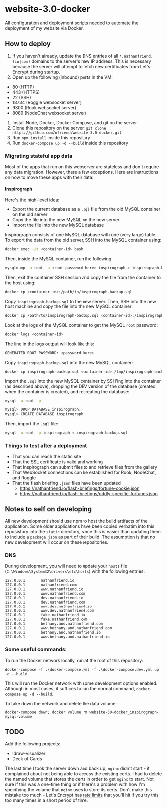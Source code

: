 # website-3.0-docker
All configuration and deployment scripts needed to automate the deployment of my website via Docker.

## How to deploy

1. If you haven't already, update the DNS entries of all `*.nathanfriend.(io|com)` domains to the server's new IP address.  This is necessary because the server will attempt to fetch new certificates from Let's Encrypt during startup.
1. Open up the following (inbound) ports in the VM:
  - 80 (HTTP)
  - 443 (HTTPS)
  - 22 (SSH)
  - 18734 (Roggle websocket server)
  - 9300 (Rook websocket server)
  - 8089 (NodeChat websocket server)

1. Install Node, Docker, Docker Compose, and git on the server
2. Clone this repository on the server: `git clone https://github.com/nfriend/website-3.0-docker.git`
3. Run `npm install` inside this repository
4. Run `docker-compose up -d --build` inside this repository

### Migrating stateful app data

Most of the apps that run on this webserver are stateless and don't require any data migration.  However, there a few exceptions.  Here are instructions on how to move these apps with their data:

#### Inspirograph

Here's the high-level idea:

- Export the current database as a `.sql` file from the old MySQL container on the old server
- Copy the file into the new MySQL on the new server
- Import the file into the new MySQL database

Inspirograph consists of one MySQL database with one (very large) table.  To export the data from the old server, SSH into the MySQL container using:

```bash
docker exec -it <container-id> bash
```

Then, inside the MySQL container, run the following:

```bash
mysqldump -u root -p <root password here> inspirograph > inspirograph-backup.sql
```

Then, exit the container SSH session and copy the file from the container to the host using:

```bash
docker cp <container-id>:/path/to/inspirograph-backup.sql
```

Copy `inspirograph-backup.sql` to the new server.  Then, SSH into the new host machine and copy the file into the new MySQL container:

```bash
docker cp /path/to/inspirograph-backup.sql <container-id>:/inspirograph-backup.sql
```

Look at the logs of the MySQL container to get the MySQL `root` password:

```bash
docker logs <container-id>
```

The line in the logs output will look like this:

```bash
GENERATED ROOT PASSWORD: <password here>
```

Copy `inspirograph-backup.sql` into the new MySQL container:

```bash
docker cp inspirograph-backup.sql <container-id>:/tmp/inspirograph-backup.sql
```

Import the `.sql` into the new MySQL container by SSH'ing into the container (as described above), dropping the DEV version of the database (created when the container is created), and recreating the database:

```bash
mysql -u root -p

mysql> DROP DATABASE inspirograph;
mysql> CREATE DATABASE inspirograph;
```

Then, import the `.sql` file:

```bash
mysql -u root -p inspirograph < inspirograph-backup.sql
```

### Things to test after a deployment

- That you can reach the static site
- That the SSL certificate is valid and working
- That Inspirograph can submit files to and retrieve files from the gallery
- That WebSocket connections can be established for Rook, NodeChat, and Roggle
- That the flash briefing `.json` files have been updated
  - https://nathanfriend.io/flash-briefings/fortune-cookie.json
  - https://nathanfriend.io/flash-briefings/oddly-specific-fortunes.json

## Notes to self on developing

All new development should use npm to host the build artifacts of the application.  Some older applications have been copied verbatim into this reposistory into the `static` directory, since this is easier than updating them to include a `package.json` as part of their build.  The assumption is that no new development will occur on these repositories.

### DNS

During development, you will need to update your `hosts` file (`C:\Windows\System32\drivers\etc\hosts`) with the following entries:

```
127.0.0.1		nathanfriend.io
127.0.0.1		nathanfriend.com
127.0.0.1		www.nathanfriend.io
127.0.0.1		www.nathanfriend.com
127.0.0.1		dev.nathanfriend.io
127.0.0.1		dev.nathanfriend.com
127.0.0.1		www.dev.nathanfriend.io
127.0.0.1		www.dev.nathanfriend.com
127.0.0.1		fake.nathanfriend.io
127.0.0.1		fake.nathanfriend.com
127.0.0.1		bethany.and.nathanfriend.com
127.0.0.1		www.bethany.and.nathanfriend.com
127.0.0.1		bethany.and.nathanfriend.io
127.0.0.1		www.bethany.and.nathanfriend.io
```

### Some useful commands:

To run the Docker network locally, run at the root of this repository:

`docker-compose -f .\docker-compose.yml -f .\docker-compose.dev.yml up -d --build`

This will run the Docker network with some development options enabled.  Although in most cases, it suffices to run the normal command, `docker-compose up -d --build`.

To take down the network and delete the data volume:

`docker-compose down; docker volume rm website-30-docker_inspirograph-mysql-volume`

## TODO

Add the following projects:

- ldraw-visualizer
- Deck of Cards

The last time I took the server down and back up, `nginx` didn't start - it complained about not being able to access the existing certs.  I had to delete the named volume that stores the certs in order to get `nginx` to start.  Not sure if this was a one-time thing or if there's a problem with how I'm specifying the volume that `nginx` uses to store its certs.  Don't make this mistake too much - Let's Encrypt has [rate limits](https://letsencrypt.org/docs/rate-limits/) that you'll hit if you try this too many times in a short period of time.
